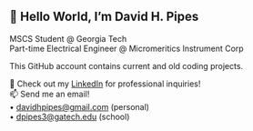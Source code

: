 <h2>👋 Hello World, I’m David H. Pipes </h2>

MSCS Student @ Georgia Tech<br />
Part-time Electrical Engineer @ Micromeritics Instrument Corp

This GitHub account contains current and old coding projects. <br />

👔 Check out my [LinkedIn](http://www.linkedin.com/in/dpipes3) for professional inquiries!<br />
📫 Send me an email!<br />
• davidhpipes@gmail.com (personal)<br />
• dpipes3@gatech.edu (school)<br />
